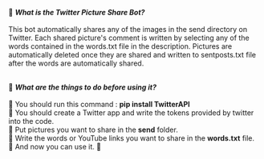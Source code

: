 :balloon: ***What is the Twitter Picture Share Bot?*** <br><br>
This bot automatically shares any of the images in the send directory on Twitter. Each shared picture's comment is written by selecting any of the words contained in the words.txt file in the description. Pictures are automatically deleted once they are shared and written to sentposts.txt file after the words are automatically shared. <br>

<br> :balloon: ***What are the things to do before using it?*** <br><br>
:large_orange_diamond: You should run this command : **pip install TwitterAPI** <br>
:large_orange_diamond: You should create a Twitter app and write the tokens provided by twitter into the code. <br>
:large_orange_diamond: Put pictures you want to share in the **send** folder. <br>
:large_orange_diamond: Write the words or YouTube links you want to share in the **words.txt** file. <br>
:large_orange_diamond: And now you can use it. :tada:
